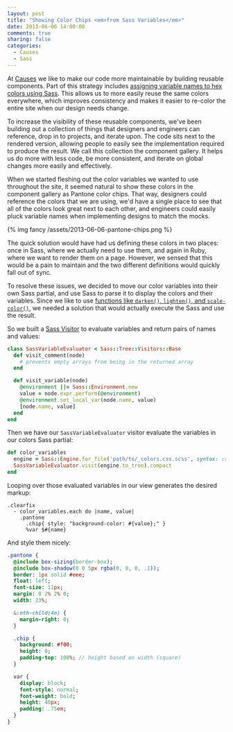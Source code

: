 ```yaml
---
layout: post
title: "Showing Color Chips <em>from Sass Variables</em>"
date: 2013-06-06 14:00:00
comments: true
sharing: false
categories:
  - Causes
  - Sass
---
```


At [Causes][0] we like to make our code more maintainable by building reusable
components. Part of this strategy includes [assigning variable names to hex
colors using Sass][1]. This allows us to more easily reuse the same colors
everywhere, which improves consistency and makes it easier to re-color the
entire site when our design needs change.

To increase the visibility of these reusable components, we've been building
out a collection of things that designers and engineers can reference, drop in
to projects, and iterate upon. The code sits next to the rendered version,
allowing people to easily see the implementation required to produce the
result. We call this collection the component gallery. It helps us do more with
less code, be more consistent, and iterate on global changes more easily and
effectively.

When we started fleshing out the color variables we wanted to use throughout
the site, it seemed natural to show these colors in the component gallery as
Pantone color chips. That way, designers could reference the colors that we are
using, we'd have a single place to see that all of the colors look great next
to each other, and engineers could easily pluck variable names when
implementing designs to match the mocks.

{% img fancy /assets/2013-06-06-pantone-chips.png %}

<!-- more -->

The quick solution would have had us defining these colors in two places: once
in Sass, where we actually need to use them, and again in Ruby, where we want
to render them on a page. However, we sensed that this would be a pain to
maintain and the two different definitions would quickly fall out of sync.

To resolve these issues, we decided to move our color variables into their own
Sass partial, and use Sass to parse it to display the colors and their
variables. Since we like to use [functions like `darken()`, `lighten()`, and
`scale-color()`][2], we needed a solution that would actually execute the Sass
and use the result.

So we built a [Sass Visitor][3] to evaluate variables and return pairs of names
and values:

```ruby
class SassVariableEvaluator < Sass::Tree::Visitors::Base
  def visit_comment(node)
    # prevents empty arrays from being in the returned array
  end

  def visit_variable(node)
    @environment ||= Sass::Environment.new
    value = node.expr.perform(@environment)
    @environment.set_local_var(node.name, value)
    [node.name, value]
  end
end
```

Then we have our `SassVariableEvaluator` visitor evaluate the variables in our
colors Sass partial:

```ruby
def color_variables
  engine = Sass::Engine.for_file('path/to/_colors.css.scss', syntax: :scss)
  SassVariableEvaluator.visit(engine.to_tree).compact
end
```

Looping over those evaluated variables in our view generates the desired
markup:

```haml
.clearfix
  - color_variables.each do |name, value|
    .pantone
      .chip{ style: "background-color: #{value};" }
      %var $#{name}
```

And style them nicely:

```sass
.pantone {
  @include box-sizing(border-box);
  @include box-shadow(0 0 5px rgba(0, 0, 0, .1));
  border: 1px solid #eee;
  float: left;
  font-size: 11px;
  margin: 0 2% 2% 0;
  width: 23%;

  &:nth-child(4n) {
    margin-right: 0;
  }

  .chip {
    background: #f00;
    height: 0;
    padding-top: 100%; // height based on width (square)
  }

  var {
    display: block;
    font-style: normal;
    font-weight: bold;
    height: 40px;
    padding: .75em;
  }
}
```

[0]: http://www.causes.com
[1]: http://joelencioni.com/blog/2013/03/16/10-easy-ways-to-craft-more-readable-css/#two-or-more-use-a-for
[2]: http://sass-lang.com/docs/yardoc/Sass/Script/Functions.html
[3]: http://sass-lang.com/docs/yardoc/Sass/Tree/Visitors/Base.html
